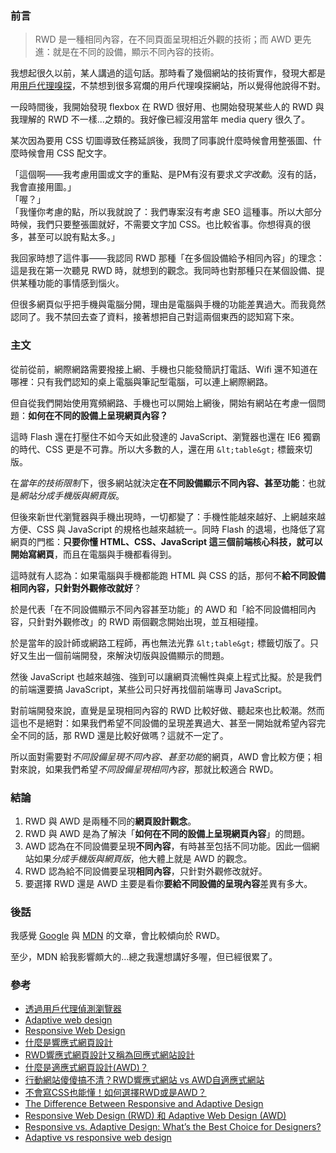 ### 前言
> RWD 是一種相同內容，在不同頁面呈現相近外觀的技術；而 AWD 更先進：就是在不同的設備，顯示不同內容的技術。

我想起很久以前，某人講過的這句話。那時看了幾個網站的技術實作，發現大都是用[用戶代理嗅探](https://developer.mozilla.org/zh-TW/docs/Web/HTTP/Browser_detection_using_the_user_agent)，不禁想到很多寫爛的用戶代理嗅探網站，所以覺得他說得不對。

一段時間後，我開始發現 flexbox 在 RWD 很好用、也開始發現某些人的 RWD 與我理解的 RWD 不一樣...之類的。我好像已經沒用當年 media query 很久了。

某次因為要用 CSS 切圖導致任務延誤後，我問了同事說什麼時候會用整張圖、什麼時候會用 CSS 配文字。

「這個啊——我考慮用圖或文字的重點、是PM有沒有要求*文字改動*。沒有的話，我會直接用圖。」<br />
「喔？」<br />
「我懂你考慮的點，所以我就說了：我們專案沒有考慮 SEO 這種事。所以大部分時候，我們只要整張圖就好，不需要文字加 CSS。也比較省事。你想得真的很多，甚至可以說有點太多。」

我回家時想了這件事——我認同 RWD 那種「在多個設備給予相同內容」的理念：這是我在第一次聽見 RWD 時，就想到的觀念。我同時也對那種只在某個設備、提供某種功能的事情感到惱火。

但很多網頁似乎把手機與電腦分開，理由是電腦與手機的功能差異過大。而我竟然認同了。我不禁回去查了資料，接著想把自己對這兩個東西的認知寫下來。

### 主文
從前從前，網際網路需要撥接上網、手機也只能發簡訊打電話、Wifi 還不知道在哪裡：只有我們認知的桌上電腦與筆記型電腦，可以連上網際網路。

但自從我們開始使用寬頻網路、手機也可以開始上網後，開始有網站在考慮一個問題：**如何在不同的設備上呈現網頁內容？**

這時 Flash 還在打壓住不如今天如此發達的 JavaScript、瀏覽器也還在 IE6 獨霸的時代、CSS 更是不可靠。所以大多數的人，還在用 `&lt;table&gt;` 標籤來切版。

在*當年的技術限制*下，很多網站就決定**在不同設備顯示不同內容、甚至功能**：也就是*網站分成手機版與網頁版*。

但後來新世代瀏覽器與手機出現時，一切都變了：手機性能越來越好、上網越來越方便、CSS 與 JavaScript 的規格也越來越統一。同時 Flash 的退場，也降低了寫網頁的門檻：**只要你懂 HTML、CSS、JavaScript 這三個前端核心科技，就可以開始寫網頁**，而且在電腦與手機都看得到。

這時就有人認為：如果電腦與手機都能跑 HTML 與 CSS 的話，那何不**給不同設備相同內容，只針對外觀修改就好**？

於是代表「在不同設備顯示不同內容甚至功能」的 AWD 和「給不同設備相同內容，只針對外觀修改」的 RWD 兩個觀念開始出現，並互相碰撞。

於是當年的設計師或網路工程師，再也無法光靠 `&lt;table&gt;` 標籤切版了。只好又生出一個前端開發，來解決切版與設備顯示的問題。

然後 JavaScript 也越來越強、強到可以讓網頁流暢性與桌上程式比擬。於是我們的前端還要搞 JavaScript，某些公司只好再找個前端專司 JavaScript。

對前端開發來說，直覺是呈現相同內容的 RWD 比較好做、聽起來也比較潮。然而這也不是絕對：如果我們希望不同設備的呈現差異過大、甚至一開始就希望內容完全不同的話，那 RWD 還是比較好做嗎？這就不一定了。

所以面對需要對*不同設備呈現不同內容、甚至功能*的網頁，AWD 會比較方便；相對來說，如果我們希望*不同設備呈現相同內容*，那就比較適合 RWD。

### 結論
1. RWD 與 AWD 是兩種不同的**網頁設計觀念**。
2. RWD 與 AWD 是為了解決「**如何在不同的設備上呈現網頁內容**」的問題。
3. AWD 認為在不同設備要呈現**不同內容**，有時甚至包括不同功能。因此一個網站如果*分成手機版與網頁版*，他大體上就是 AWD 的觀念。
4. RWD 認為給不同設備要呈現**相同內容**，只針對外觀修改就好。
5. 要選擇 RWD 還是 AWD 主要是看你**要給不同設備的呈現內容**差異有多大。

### 後話
我感覺 [Google](https://developers.google.com/search/mobile-sites/mobile-seo/responsive-design) 與 [MDN](https://developer.mozilla.org/zh-TW/docs/Web/HTTP/Browser_detection_using_the_user_agent) 的文章，會比較傾向於 RWD。

至少，MDN 給我影響頗大的...總之我還想講好多喔，但已經很累了。

### 參考
* [透過用戶代理偵測瀏覽器](https://developer.mozilla.org/zh-TW/docs/Web/HTTP/Browser_detection_using_the_user_agent)
* [Adaptive web design](https://en.wikipedia.org/wiki/Adaptive_web_design)
* [Responsive Web Design](https://developers.google.com/search/mobile-sites/mobile-seo/responsive-design)
* [什麼是響應式網頁設計](https://www.ibest.tw/page01.php)
* [RWD響應式網頁設計又稱為回應式網站設計](https://www.ibest.tw/p05.php)
* [什麼是適應式網頁設計(AWD)？](https://www.iware.com.tw/blog-%E4%BB%80%E9%BA%BC%E6%98%AF%E9%81%A9%E6%87%89%E5%BC%8F%E7%B6%B2%E9%A0%81%E8%A8%AD%E8%A8%88(AWD)%EF%BC%9F.html)
* [行動網站傻傻搞不清？RWD響應式網站 vs AWD自適應式網站](https://medium.com/nadine-mase/the-different-about-responsive-website-design-adaptive-web-design-92712d2ba7ab)
* [不會寫CSS也能懂！如何選擇RWD或是AWD？](https://medium.com/@282714/%E4%B8%8D%E6%9C%83%E5%AF%ABcss%E4%B9%9F%E8%83%BD%E6%87%82-%E5%A6%82%E4%BD%95%E9%81%B8%E6%93%87rwd%E9%82%84%E6%98%AFawd-2b4057e92d4)
* [The Difference Between Responsive and Adaptive Design](https://css-tricks.com/the-difference-between-responsive-and-adaptive-design/)
* [Responsive Web Design (RWD) 和 Adaptive Web Design (AWD)](https://www.july.com.tw/technology/detail/20150914_202)
* [Responsive vs. Adaptive Design: What’s the Best Choice for Designers?](https://www.uxpin.com/studio/blog/responsive-vs-adaptive-design-whats-best-choice-designers/)
* [Adaptive vs responsive web design](https://uxplanet.org/adaptive-vs-responsive-web-design-eead0c2c28a8?gi=4268b801deb4)
